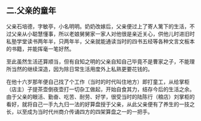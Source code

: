 ## 二.父亲的童年

父亲石培德，字敏亭，小名明明。奶奶改嫁后，父亲便过上了寄人篱下的生活，不过父亲从小聪慧懂事，所以老娘舅舅家一家人对他很是亲近关心，供他儿时进旧时私塾学堂读书两年半，只两年半，父亲就能通读当时的四书五经等各种文言文板本的书籍，并能挥毫一笔好然。

至此虽然生活还算顺当，但有自知之明的父亲自知自己毕竟不是曹家之子，不能理所当然的继续深造，因为除日常生活用度外上私熟更要花钱的。

在他十六岁那年便自己找了个工作（当时的时代叫住地方）即打童工，从给掌柜（店主）子提茶壶倒夜壶打一切杂工做起，开始自食其力，结存今后的生活之余。由于父亲的眼活、勤奋、吃苦、耐劳、好学，很受当时的陆陈行（粮店）刘掌柜的看好，就将自己一手九九归一法的好算盘授于父亲，从此父亲便有了养生的一技之长，以至成为当时代州商介传诵四方的四架算盘之一的一把手。